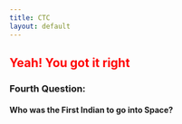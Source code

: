 ```yaml
---
title: CTC
layout: default
---
```

<h2 style="color: red">Yeah! You got it right</h2>
<h3>Fourth Question:</h3>
<h4>Who was the First Indian to go into Space?</h4>